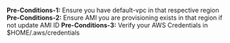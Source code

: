**Pre-Conditions-1:** Ensure you have default-vpc in that respective region
**Pre-Conditions-2:** Ensure AMI you are provisioning exists in that region if not update AMI ID
**Pre-Conditions-3:** Verify your AWS Credentials in $HOME/.aws/credentials